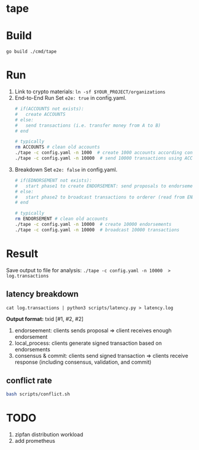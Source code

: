 # tape

# Build
`go build ./cmd/tape`

# Run
1. Link to crypto materials: `ln -sf $YOUR_PROJECT/organizations`
2. End-to-End Run
    Set `e2e: true` in config.yaml. 
    ```bash
    # if(ACCOUNTS not exists):
    #   create ACCOUNTS  
    # else:
    #   send transactions (i.e. transfer money from A to B) 
    # end

    # typically 
    rm ACCOUNTS # clean old accounts
    ./tape -c config.yaml -n 1000  # create 1000 accounts according config.yaml
    ./tape -c config.yaml -n 10000  # send 10000 transactions using ACCOUNTS
    ```
3. Breakdown
    Set `e2e: false` in config.yaml. 
    ```bash
    # if(EDNORSEMENT not exists):
    #   start phase1 to create ENDORSEMENT: send proposals to endorsements 
    # else:
    #   start phase2 to broadcast transactions to orderer (read from ENDORSEMENT)
    # end

    # typically 
    rm ENDORSEMENT # clean old accounts
    ./tape -c config.yaml -n 10000  # create 10000 endorsements
    ./tape -c config.yaml -n 10000  # broadcast 10000 transactions 
    ```
# Result
Save output to file for analysis: `./tape -c config.yaml -n 10000  > log.transactions `

## latency breakdown
```
cat log.transactions | python3 scripts/latency.py > latency.log  
```

**Output format:** txid [#1, #2, #2]
1. endorseement: clients sends proposal => client receives enough endorsement
2. local_process: clients generate signed transaction based on endorsements
3. consensus & commit: clients send signed transaction => clients receive response (including consensus, validation, and commit)


## conflict rate
```bash
bash scripts/conflict.sh
```

# TODO
1. zipfan distribution workload
2. add prometheus 
